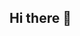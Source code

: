 ## Hi there 👋

<!--
**toebeans222/toebeans222** is a ✨ _special_ ✨ repository because its `README.md` (this file) appears on your GitHub profile.

Here are some ideas to get you started:

- 🔭 I’m currently working on quantitative statistical analysis of health data using R.
- 🌱 I’m currently learning programming with Python and strengthening data mining skills.
- 👯 I’m looking to collaborate on ...
- 🤔 I’m looking for help with ...
- 💬 Ask me about ...
- 📫 How to reach me: ...
- 😄 Pronouns: she/her/hers
- ⚡ Fun fact: I spend my free time with my two kitties, Alice & Greta.
-->
